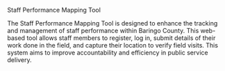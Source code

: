 Staff Performance Mapping Tool

The Staff Performance Mapping Tool is designed to enhance the tracking and management of staff performance within Baringo County. This web-based tool allows staff members to register, log in, submit details of their work done in the field, and capture their location to verify field visits. This system aims to improve accountability and efficiency in public service delivery.